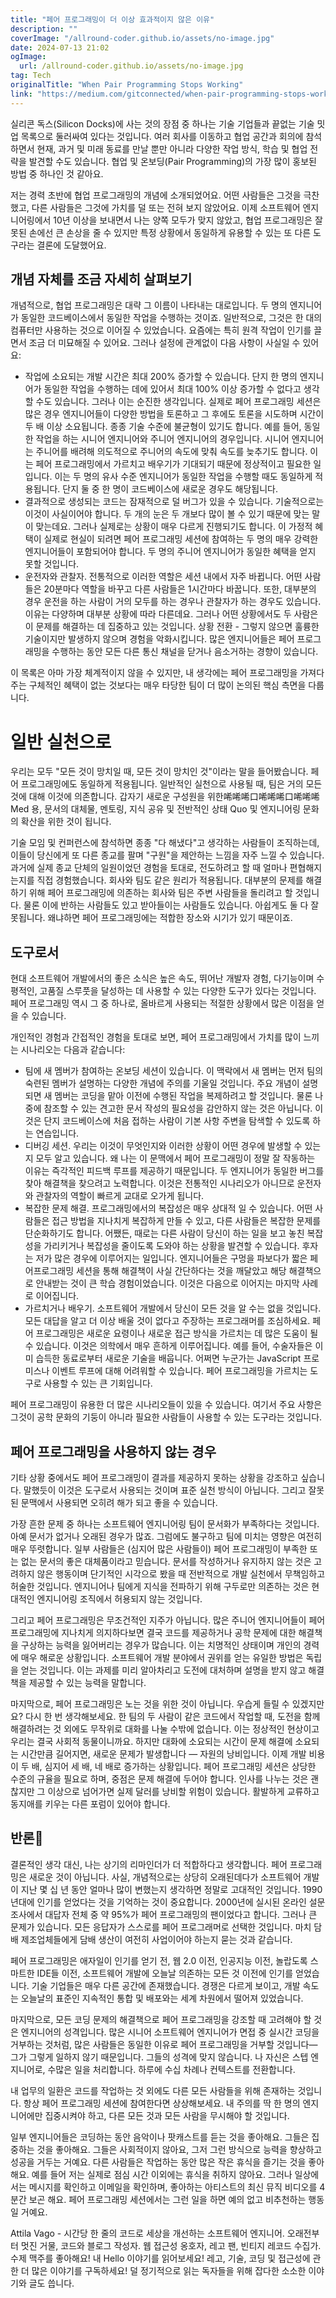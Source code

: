 ```yaml
---
title: "페어 프로그래밍이 더 이상 효과적이지 않은 이유"
description: ""
coverImage: "/allround-coder.github.io/assets/no-image.jpg"
date: 2024-07-13 21:02
ogImage: 
  url: /allround-coder.github.io/assets/no-image.jpg
tag: Tech
originalTitle: "When Pair Programming Stops Working"
link: "https://medium.com/gitconnected/when-pair-programming-stops-working-14c798c27fe7"
---
```



실리콘 독스(Silicon Docks)에 사는 것의 장점 중 하나는 기술 기업들과 끝없는 기술 밋업 목록으로 둘러싸여 있다는 것입니다. 여러 회사를 이동하고 협업 공간과 회의에 참석하면서 현재, 과거 및 미래 동료를 만날 뿐만 아니라 다양한 작업 방식, 학습 및 협업 전략을 발견할 수도 있습니다. 협업 및 온보딩(Pair Programming)의 가장 많이 홍보된 방법 중 하나인 것 같아요.

저는 경력 초반에 협업 프로그래밍의 개념에 소개되었어요. 어떤 사람들은 그것을 극찬했고, 다른 사람들은 그것에 가치를 덜 또는 전혀 보지 않았어요. 이제 소프트웨어 엔지니어링에서 10년 이상을 보내면서 나는 양쪽 모두가 맞지 않았고, 협업 프로그래밍은 잘못된 손에선 큰 손상을 줄 수 있지만 특정 상황에서 동일하게 유용할 수 있는 또 다른 도구라는 결론에 도달했어요.

## 개념 자체를 조금 자세히 살펴보기

개념적으로, 협업 프로그래밍은 대략 그 이름이 나타내는 대로입니다. 두 명의 엔지니어가 동일한 코드베이스에서 동일한 작업을 수행하는 것이죠. 일반적으로, 그것은 한 대의 컴퓨터만 사용하는 것으로 이어질 수 있었습니다. 요즘에는 특히 원격 작업이 인기를 끌면서 조금 더 미묘해질 수 있어요. 그러나 설정에 관계없이 다음 사항이 사실일 수 있어요:

<div class="content-ad"></div>

- 작업에 소요되는 개발 시간은 최대 200% 증가할 수 있습니다. 단지 한 명의 엔지니어가 동일한 작업을 수행하는 데에 있어서 최대 100% 이상 증가할 수 없다고 생각할 수도 있습니다. 그러나 이는 순진한 생각입니다. 실제로 페어 프로그래밍 세션은 많은 경우 엔지니어들이 다양한 방법을 토론하고 그 후에도 토론을 시도하며 시간이 두 배 이상 소요됩니다. 종종 기술 수준에 불균형이 있기도 합니다. 예를 들어, 동일한 작업을 하는 시니어 엔지니어와 주니어 엔지니어의 경우입니다. 시니어 엔지니어는 주니어를 배려해 의도적으로 주니어의 속도에 맞춰 속도를 늦추기도 합니다. 이는 페어 프로그래밍에서 가르치고 배우기가 기대되기 때문에 정상적이고 필요한 일입니다. 이는 두 명의 유사 수준 엔지니어가 동일한 작업을 수행할 때도 동일하게 적용됩니다. 단지 둘 중 한 명이 코드베이스에 새로운 경우도 해당됩니다.
- 결과적으로 생성되는 코드는 잠재적으로 덜 버그가 있을 수 있습니다. 기술적으로는 이것이 사실이어야 합니다. 두 개의 눈은 두 개보다 많이 볼 수 있기 때문에 맞는 말이 맞는데요. 그러나 실제로는 상황이 매우 다르게 진행되기도 합니다. 이 가정적 혜택이 실제로 현실이 되려면 페어 프로그래밍 세션에 참여하는 두 명의 매우 강력한 엔지니어들이 포함되어야 합니다. 두 명의 주니어 엔지니어가 동일한 혜택을 얻지 못할 것입니다.
- 운전자와 관찰자. 전통적으로 이러한 역할은 세션 내에서 자주 바뀝니다. 어떤 사람들은 20분마다 역할을 바꾸고 다른 사람들은 1시간마다 바꿉니다. 또한, 대부분의 경우 운전을 하는 사람이 거의 모두를 하는 경우나 관찰자가 하는 경우도 있습니다. 이유는 다양하며 대부분 상황에 따라 다른데요. 그러나 어떤 상황에서도 두 사람은 이 문제를 해결하는 데 집중하고 있는 것입니다. 상황 전환 - 그렇지 않으면 훌륭한 기술이지만 발생하지 않으며 경험을 악화시킵니다. 많은 엔지니어들은 페어 프로그래밍을 수행하는 동안 모든 다른 통신 채널을 닫거나 음소거하는 경향이 있습니다.

이 목록은 아마 가장 체계적이지 않을 수 있지만, 내 생각에는 페어 프로그래밍을 가져다 주는 구체적인 혜택이 없는 것보다는 매우 타당한 팀이 더 많이 논의된 핵심 측면을 다룹니다.

# 일반 실천으로

우리는 모두 "모든 것이 망치일 때, 모든 것이 망치인 것"이라는 말을 들어봤습니다. 페어 프로그래밍에도 동일하게 적용됩니다. 일반적인 실천으로 사용될 때, 팀은 거의 모든 것에 대해 이것에 의존합니다. 갑자기 새로운 구성원을 위한唏唏唏口唏唏唏口唏唏唏Med  용, 문서의 대체물, 멘토링, 지식 공유 및 전반적인 상태 Quo 및 엔지니어링 문화의 확산을 위한 것이 됩니다.

<div class="content-ad"></div>

기술 모임 및 컨퍼런스에 참석하면 종종 "다 해냈다"고 생각하는 사람들이 조직하는데, 이들이 당신에게 또 다른 종교를 팔며 "구원"을 제안하는 느낌을 자주 느낄 수 있습니다. 과거에 실제 종교 단체의 일원이었던 경험을 토대로, 전도하려고 할 때 얼마나 편협해지는지를 직접 경험했습니다. 회사와 팀도 같은 원리가 적용됩니다. 대부분의 문제를 해결하기 위해 페어 프로그래밍에 의존하는 회사와 팀은 주변 사람들을 돌리려고 할 것입니다. 물론 이에 반하는 사람들도 있고 받아들이는 사람들도 있습니다. 아쉽게도 둘 다 잘못됩니다. 왜냐하면 페어 프로그래밍에는 적합한 장소와 시기가 있기 때문이죠.

## 도구로서

현대 소프트웨어 개발에서의 좋은 소식은 높은 속도, 뛰어난 개발자 경험, 다기능이며 수평적인, 고품질 스루풋을 달성하는 데 사용할 수 있는 다양한 도구가 있다는 것입니다. 페어 프로그래밍 역시 그 중 하나로, 올바르게 사용되는 적절한 상황에서 많은 이점을 얻을 수 있습니다.

개인적인 경험과 간접적인 경험을 토대로 보면, 페어 프로그래밍에서 가치를 많이 느끼는 시나리오는 다음과 같습니다:

<div class="content-ad"></div>

- 팀에 새 멤버가 참여하는 온보딩 세션이 있습니다. 이 맥락에서 새 멤버는 먼저 팀의 숙련된 멤버가 설명하는 다양한 개념에 주의를 기울일 것입니다. 주요 개념이 설명되면 새 멤버는 코딩을 맡아 이전에 수행된 작업을 복제하려고 할 것입니다. 물론 나중에 참조할 수 있는 견고한 문서 작성의 필요성을 감안하지 않는 것은 아닙니다. 이것은 단지 코드베이스에 처음 접하는 사람이 기본 사항 주변을 탐색할 수 있도록 하는 연습입니다.
- 디버깅 세션. 우리는 이것이 무엇인지와 이러한 상황이 어떤 경우에 발생할 수 있는지 모두 알고 있습니다. 왜 나는 이 문맥에서 페어 프로그래밍이 정말 잘 작동하는 이유는 즉각적인 피드백 루프를 제공하기 때문입니다. 두 엔지니어가 동일한 버그를 찾아 해결책을 찾으려고 노력합니다. 이것은 전통적인 시나리오가 아니므로 운전자와 관찰자의 역할이 빠르게 교대로 오가게 됩니다.
- 복잡한 문제 해결. 프로그래밍에서의 복잡성은 매우 상대적 일 수 있습니다. 어떤 사람들은 접근 방법을 지나치게 복잡하게 만들 수 있고, 다른 사람들은 복잡한 문제를 단순화하기도 합니다. 어쨌든, 때로는 다른 사람이 당신이 하는 일을 보고 놓친 복잡성을 가리키거나 복잡성을 줄이도록 도와야 하는 상황을 발견할 수 있습니다. 후자는 저가 많은 경우에 이루어지는 일입니다. 엔지니어들은 구멍을 파보다가 짧은 페어프로그래밍 세션을 통해 해결책이 사실 간단하다는 것을 깨달았고 해당 해결책으로 안내받는 것이 큰 학습 경험이었습니다. 이것은 다음으로 이어지는 마지막 사례로 이어집니다.
- 가르치거나 배우기. 소프트웨어 개발에서 당신이 모든 것을 알 수는 없을 것입니다. 모든 대답을 알고 더 이상 배울 것이 없다고 주장하는 프로그래머를 조심하세요. 페어 프로그래밍은 새로운 요령이나 새로운 접근 방식을 가르치는 데 많은 도움이 될 수 있습니다. 이것은 의학에서 매우 흔하게 이루어집니다. 예를 들어, 수술자들은 이미 습득한 동료로부터 새로운 기술을 배웁니다. 어쩌면 누군가는 JavaScript 프로미스나 이벤트 루프에 대해 어려워할 수 있습니다. 페어 프로그래밍을 가르치는 도구로 사용할 수 있는 큰 기회입니다.

페어 프로그래밍이 유용한 더 많은 시나리오들이 있을 수 있습니다. 여기서 주요 사항은 그것이 공학 문화의 기둥이 아니라 필요한 사람들이 사용할 수 있는 도구라는 것입니다.

## 페어 프로그래밍을 사용하지 않는 경우

기타 상황 중에서도 페어 프로그래밍이 결과를 제공하지 못하는 상황을 강조하고 싶습니다. 말했듯이 이것은 도구로서 사용되는 것이며 표준 실천 방식이 아닙니다. 그리고 잘못된 문맥에서 사용되면 오히려 해가 되고 좋을 수 있습니다.

<div class="content-ad"></div>

가장 흔한 문제 중 하나는 소프트웨어 엔지니어링 팀이 문서화가 부족하다는 것입니다. 아예 문서가 없거나 오래된 경우가 많죠. 그럼에도 불구하고 팀에 미치는 영향은 여전히 매우 뚜렷합니다. 일부 사람들은 (심지어 많은 사람들이) 페어 프로그래밍이 부족한 또는 없는 문서의 좋은 대체품이라고 믿습니다. 문서를 작성하거나 유지하지 않는 것은 고려하지 않은 행동이며 단기적인 시각으로 봤을 때 전반적으로 개발 실천에서 무책임하고 허술한 것입니다. 엔지니어나 팀에게 지식을 전파하기 위해 구두로만 의존하는 것은 현대적인 엔지니어링 조직에서 허용되지 않는 것입니다.

그리고 페어 프로그래밍은 무조건적인 지주가 아닙니다. 많은 주니어 엔지니어들이 페어 프로그래밍에 지나치게 의지하다보면 결국 코드를 제공하거나 공학 문제에 대한 해결책을 구상하는 능력을 잃어버리는 경우가 많습니다. 이는 치명적인 상태이며 개인의 경력에 매우 해로운 상황입니다. 소프트웨어 개발 분야에서 권위를 얻는 유일한 방법은 독립을 얻는 것입니다. 이는 과제를 미리 알아차리고 도전에 대처하며 설명을 받지 않고 해결책을 제공할 수 있는 능력을 말합니다.

마지막으로, 페어 프로그래밍은 노는 것을 위한 것이 아닙니다. 우습게 들릴 수 있겠지만요? 다시 한 번 생각해보세요. 한 팀의 두 사람이 같은 코드에서 작업할 때, 도전을 함께 해결하려는 것 외에도 무작위로 대화를 나눌 수밖에 없습니다. 이는 정상적인 현상이고 우리는 결국 사회적 동물이니까요. 하지만 대화에 소요되는 시간이 문제 해결에 소요되는 시간만큼 길어지면, 새로운 문제가 발생합니다 — 자원의 낭비입니다. 이제 개발 비용이 두 배, 심지어 세 배, 네 배로 증가하는 상황입니다. 페어 프로그래밍 세션은 상당한 수준의 규율을 필요로 하며, 중점은 문제 해결에 두어야 합니다. 인사를 나누는 것은 괜찮지만 그 이상으로 넘어가면 실제 달러를 낭비할 위험이 있습니다. 활발하게 교류하고 동지애를 키우는 다른 포럼이 있어야 합니다.

## 반론


<div class="content-ad"></div>

결론적인 생각 대신, 나는 상기의 리마인더가 더 적합하다고 생각합니다. 페어 프로그래밍은 새로운 것이 아닙니다. 사실, 개념적으로는 상당히 오래된데다가 소프트웨어 개발이 지난 몇 십 년 동안 얼마나 많이 변했는지 생각하면 정말로 고대적인 것입니다. 1990년대에 인기를 얻었다는 것을 기억하는 것이 중요합니다. 2000년에 실시된 온라인 설문조사에서 대답자 전체 중 약 95%가 페어 프로그래밍의 팬이었다고 합니다. 그러나 큰 문제가 있습니다. 모든 응답자가 스스로를 페어 프로그래머로 선택한 것입니다. 마치 담배 제조업체들에게 담배 생산이 여전히 사업이어야 하는지 묻는 것과 같습니다.

페어 프로그래밍은 애자일이 인기를 얻기 전, 웹 2.0 이전, 인공지능 이전, 놀랍도록 스마트한 IDE들 이전, 소프트웨어 개발에 오늘날 의존하는 모든 것 이전에 인기를 얻었습니다. 기술 기업들은 매우 다른 공간에 존재했습니다. 경쟁은 다르게 보이고, 개발 속도는 오늘날의 표준인 지속적인 통합 및 배포와는 세계 차원에서 떨어져 있었습니다.

마지막으로, 모든 코딩 문제의 해결책으로 페어 프로그래밍을 강조할 때 고려해야 할 것은 엔지니어의 성격입니다. 많은 시니어 소프트웨어 엔지니어가 면접 중 실시간 코딩을 거부하는 것처럼, 많은 사람들은 동일한 이유로 페어 프로그래밍을 거부할 것입니다—그가 그렇게 일하지 않기 때문입니다. 그들의 성격에 맞지 않습니다. 나 자신은 스텝 엔지니어로, 수많은 일을 처리합니다. 하루에 수십 차례나 컨텍스트를 전환합니다.

내 업무의 일환은 코드를 작업하는 것 외에도 다른 모든 사람들을 위해 존재하는 것입니다. 항상 페어 프로그래밍 세션에 참여한다면 상상해보세요. 내 주의를 딱 한 명의 엔지니어에만 집중시켜야 하고, 다른 모든 것과 모든 사람을 무시해야 할 것입니다.

<div class="content-ad"></div>

일부 엔지니어들은 코딩하는 동안 음악이나 팟캐스트를 듣는 것을 좋아해요. 그들은 집중하는 것을 좋아해요. 그들은 사회적이지 않아요, 그저 그런 방식으로 능력을 향상하고 성공을 거두는 거예요. 다른 사람들은 작업하는 동안 많은 작은 휴식을 즐기는 것을 좋아해요. 예를 들어 저는 실제로 점심 시간 이외에는 휴식을 취하지 않아요. 그러나 일상에서는 메시지를 확인하고 이메일을 확인하며, 좋아하는 아티스트의 최신 뮤직 비디오를 4분간 보곤 해요. 페어 프로그래밍 세션에서는 그런 일을 하면 예의 없고 비추천하는 행동일 거예요.

Attila Vago - 시간당 한 줄의 코드로 세상을 개선하는 소프트웨어 엔지니어. 오래전부터 멋진 거물, 코드와 블로그 작성자. 웹 접근성 옹호자, 레고 팬, 빈티지 레코드 수집가. 수제 맥주를 좋아해요! 내 Hello 이야기를 읽어보세요! 레고, 기술, 코딩 및 접근성에 관한 더 많은 이야기를 구독하세요! 덜 정기적으로 읽는 독자들을 위해 잡다한 소소한 이야기와 글도 씁니다.